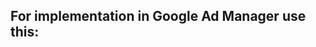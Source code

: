 ## For implementation in Google Ad Manager use this:

<script type="text/javascript">
	var url = 'https://cihusss.github.io/bbby/10-1/ad.html';
	var width = '1280';
	var height = '128';
	document.write('<iframe src="'+url+'" width="'+width+'" height="'+height+'" frameborder="0" id="bbby"></iframe>'); 
</script>